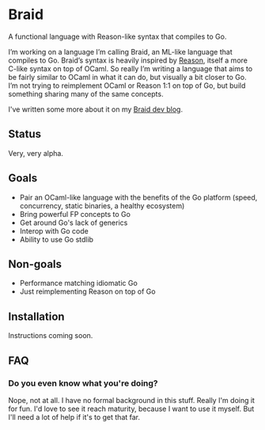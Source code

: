 # Braid
A functional language with Reason-like syntax that compiles to Go.

I’m working on a language I’m calling Braid, an ML-like language that compiles to Go. Braid’s syntax is heavily inspired by [Reason](https://reasonml.github.io/), itself a more C-like syntax on top of OCaml. So really I’m writing a language that aims to be fairly similar to OCaml in what it can do, but visually a bit closer to Go. I’m not trying to reimplement OCaml or Reason 1:1 on top of Go, but build something sharing many of the same concepts.

I've written some more about it on my [Braid dev blog](https://braid.joshsharp.com.au/).

## Status

Very, very alpha.

## Goals
- Pair an OCaml-like language with the benefits of the Go platform (speed, concurrency, static binaries, a healthy ecosystem)
- Bring powerful FP concepts to Go
- Get around Go's lack of generics
- Interop with Go code
- Ability to use Go stdlib

## Non-goals
- Performance matching idiomatic Go
- Just reimplementing Reason on top of Go

## Installation

Instructions coming soon.

## FAQ
### Do you even know what you're doing?

Nope, not at all. I have no formal background in this stuff. Really I'm doing it for fun. I'd love to see it reach maturity, because I want to use it myself. But I'll need a lot of help if it's to get that far.
